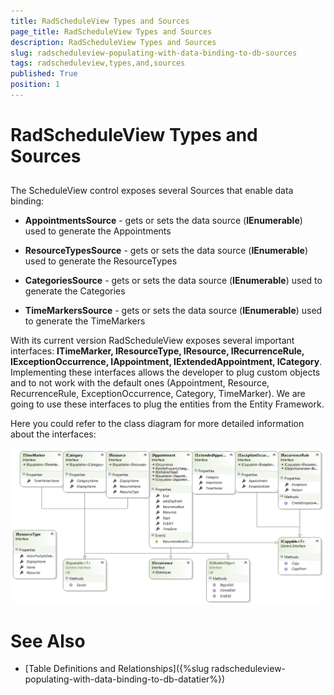 ```yaml
---
title: RadScheduleView Types and Sources
page_title: RadScheduleView Types and Sources
description: RadScheduleView Types and Sources
slug: radscheduleview-populating-with-data-binding-to-db-sources
tags: radscheduleview,types,and,sources
published: True
position: 1
---
```


# RadScheduleView Types and Sources



## 

The ScheduleView control exposes several Sources that enable data binding:

* __AppointmentsSource__ - gets or sets the data source (__IEnumerable__) used to generate  the Appointments

* __ResourceTypesSource__ - gets or sets the data source (__IEnumerable__) used to generate the ResourceTypes

* __CategoriesSource__ - gets or sets the data source (__IEnumerable__) used to generate the Categories

* __TimeMarkersSource__ - gets or sets the data source (__IEnumerable__) used to generate the TimeMarkers



With its current version RadScheduleView exposes several important interfaces: __ITimeMarker, IResourceType, IResource, IRecurrenceRule, IExceptionOccurrence, IAppointment, IExtendedAppointment, ICategory__. Implementing these interfaces allows the developer to plug custom objects and to not work with the default ones (Appointment, Resource, RecurrenceRule, ExceptionOccurrence, Category, TimeMarker). We are going to use these interfaces to plug the entities from the Entity Framework.

Here you could refer to the class diagram for more detailed information about the interfaces:

![radscheduleview populating with data schedule View Types Diagram](images/radscheduleview_populating_with_data_scheduleViewTypesDiagram.png)

# See Also

 * [Table Definitions and Relationships]({%slug radscheduleview-populating-with-data-binding-to-db-datatier%})
